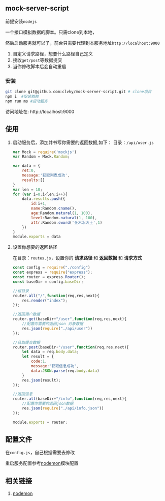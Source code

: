 ## mock-server-script

前提安装`nodejs`

一个接口模拟数据的脚本。只需clone到本地，

然后启动服务就可以了，前台只需要代理到本服务地址`http://localhost:9000`

1. 自定义请求路径，想要什么路径自己定义
2. 接收`get/post`等数据提交
3. 当你修改脚本后会自动重启

### 安装

```bash
git clone git@github.com:clvky/mock-server-script.git # clone项目
npm i  #安装依赖
npm run ms #启动服务
```

访问地址在: http://localhost:9000

## 使用

1. 启动服务后，添加并书写你需要的返回数据,如下：
    目录：`/api/user.js`
    ```javascript
    var Mock = require('mockjs')
    var Random = Mock.Random;

    var data = {
        ret:0,
        message:'获取列表成功',
        results:[]
    }
    var len = 10;
    for (var i=0;i<len;i++){
        data.results.push({
            id:i+1,
            name:Random.cname(),
            age:Random.natural(1, 100),
            level:Random.natural(1, 100),
            attr:Random.cword('金木水火土',1)
        })
    }
    module.exports = data
    ```
2. 设置你想要的返回路径

    在目录：`routes.js`，设置你的 **请求路径** 和 **返回数据** 和 **请求方式**
    ```javascript
    const config = require("./config")
    const express = require("express");
    const router = express.Router();
    const baseDir = config.baseDir;

    //根目录
    router.all("/",function(req,res,next){
        res.render("index");
    });

    //返回用户数据
    router.get(baseDir+"/user",function(req,res,next){
        //配置你需要的返回json 对象数据
        res.json(require("./api/user"))
    });

    //获取提交数据
    router.post(baseDir+"/user",function(req,res,next){
        let data = req.body.data;
        let result = {
            code:1,
            message:"获取信息成功",
            data:JSON.parse(req.body.data)
        }
        res.json(result);
    });

    //返回信息
    router.all(baseDir+"/info",function(req,res,next){
        //配置你需要的返回json数据
        res.json(require("./api/info.json"))
    });

    module.exports = router;
    ```

## 配置文件

在`config.js`，自己根据需要去修改

重启服务配置参考[nodemon](https://github.com/remy/nodemon)模块配置

## 相关链接

1. [nodemon](https://github.com/remy/nodemon)
